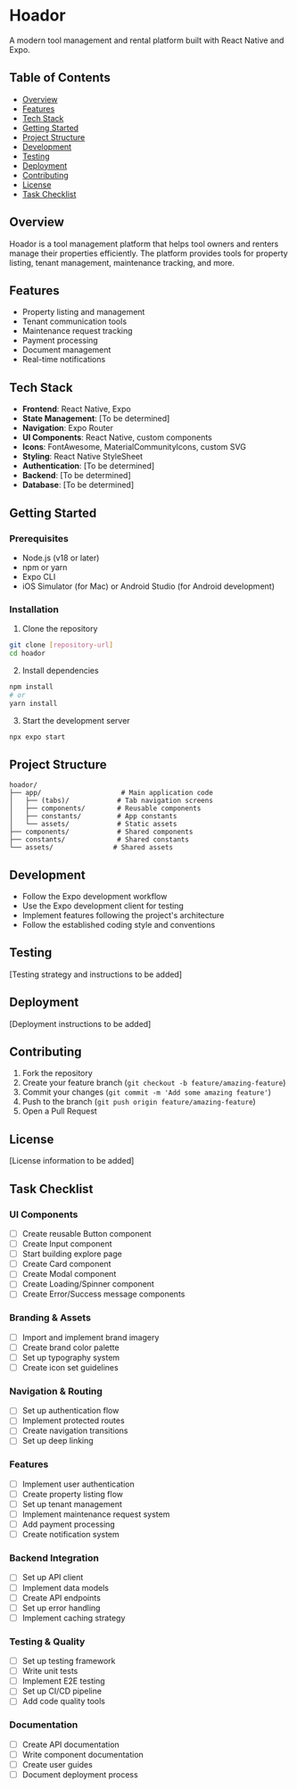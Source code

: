# Hoador

A modern tool management and rental platform built with React Native and Expo.

## Table of Contents

- [Overview](#overview)
- [Features](#features)
- [Tech Stack](#tech-stack)
- [Getting Started](#getting-started)
- [Project Structure](#project-structure)
- [Development](#development)
- [Testing](#testing)
- [Deployment](#deployment)
- [Contributing](#contributing)
- [License](#license)
- [Task Checklist](#task-checklist)

## Overview

Hoador is a tool management platform that helps tool owners and renters manage their properties efficiently. The platform provides tools for property listing, tenant management, maintenance tracking, and more.

## Features

- Property listing and management
- Tenant communication tools
- Maintenance request tracking
- Payment processing
- Document management
- Real-time notifications

## Tech Stack

- **Frontend**: React Native, Expo
- **State Management**: [To be determined]
- **Navigation**: Expo Router
- **UI Components**: React Native, custom components
- **Icons**: FontAwesome, MaterialCommunityIcons, custom SVG
- **Styling**: React Native StyleSheet
- **Authentication**: [To be determined]
- **Backend**: [To be determined]
- **Database**: [To be determined]

## Getting Started

### Prerequisites

- Node.js (v18 or later)
- npm or yarn
- Expo CLI
- iOS Simulator (for Mac) or Android Studio (for Android development)

### Installation

1. Clone the repository

```bash
git clone [repository-url]
cd hoador
```

2. Install dependencies

```bash
npm install
# or
yarn install
```

3. Start the development server

```bash
npx expo start
```

## Project Structure

```
hoador/
├── app/                    # Main application code
│   ├── (tabs)/            # Tab navigation screens
│   ├── components/        # Reusable components
│   ├── constants/         # App constants
│   └── assets/            # Static assets
├── components/            # Shared components
├── constants/             # Shared constants
└── assets/               # Shared assets
```

## Development

- Follow the Expo development workflow
- Use the Expo development client for testing
- Implement features following the project's architecture
- Follow the established coding style and conventions

## Testing

[Testing strategy and instructions to be added]

## Deployment

[Deployment instructions to be added]

## Contributing

1. Fork the repository
2. Create your feature branch (`git checkout -b feature/amazing-feature`)
3. Commit your changes (`git commit -m 'Add some amazing feature'`)
4. Push to the branch (`git push origin feature/amazing-feature`)
5. Open a Pull Request

## License

[License information to be added]

## Task Checklist

### UI Components

- [ ] Create reusable Button component
- [ ] Create Input component
- [ ] Start building explore page
- [ ] Create Card component
- [ ] Create Modal component
- [ ] Create Loading/Spinner component
- [ ] Create Error/Success message components

### Branding & Assets

- [ ] Import and implement brand imagery
- [ ] Create brand color palette
- [ ] Set up typography system
- [ ] Create icon set guidelines

### Navigation & Routing

- [ ] Set up authentication flow
- [ ] Implement protected routes
- [ ] Create navigation transitions
- [ ] Set up deep linking

### Features

- [ ] Implement user authentication
- [ ] Create property listing flow
- [ ] Set up tenant management
- [ ] Implement maintenance request system
- [ ] Add payment processing
- [ ] Create notification system

### Backend Integration

- [ ] Set up API client
- [ ] Implement data models
- [ ] Create API endpoints
- [ ] Set up error handling
- [ ] Implement caching strategy

### Testing & Quality

- [ ] Set up testing framework
- [ ] Write unit tests
- [ ] Implement E2E testing
- [ ] Set up CI/CD pipeline
- [ ] Add code quality tools

### Documentation

- [ ] Create API documentation
- [ ] Write component documentation
- [ ] Create user guides
- [ ] Document deployment process
